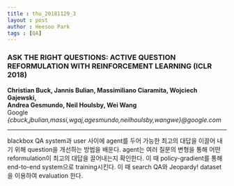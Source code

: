 ```yaml
---
title : thu_20181129_3
layout : post
author : Heesoo Park
tags : [QA]
---
```


<h3>ASK THE RIGHT QUESTIONS:
ACTIVE QUESTION REFORMULATION WITH
REINFORCEMENT LEARNING (ICLR 2018)</h3>


<p>

<b>Christian Buck, Jannis Bulian, Massimiliano Ciaramita, Wojciech Gajewski,<br/>
Andrea Gesmundo, Neil Houlsby, Wei Wang</b><br/>
Google<br/>
<em>{cbuck,jbulian,massi,wgaj,agesmundo,neilhoulsby,wangwe}@google.com</em><br/>



</p>

<hr />
<p>
blackbox QA system과 user 사이에 agent를 두어 가능한 최고의 대답을 이끌어 내기 위해 question을 개선하는 방법을 배운다. agent는 여러 질문의 변형을 통해 어떤 reformulation이 최고의 대답을 끌어내는지 확인한다. 이 때 policy-gradient를 통해 end-to-end system으로 training시킨다. 이 때 search QA와 Jeopardy! dataset을 이용하여 evaluation 한다.
</p>
